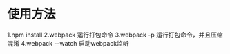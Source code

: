 <h1>使用方法</h1>
1.npm install
2.webpack 运行打包命令
3.webpack -p 运行打包命令，并且压缩混淆
4.webpack --watch 启动webpack监听
